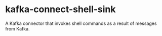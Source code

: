 # kafka-connect-shell-sink
A Kafka connector that invokes shell commands as a result of messages from Kafka.
